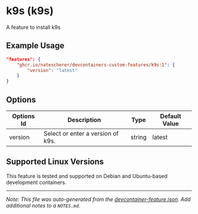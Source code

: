 
# k9s (k9s)

A feature to install k9s

## Example Usage

```json
"features": {
    "ghcr.io/natescherer/devcontainers-custom-features/k9s:1": {
        "version": "latest"
    }
}
```

## Options

| Options Id | Description | Type | Default Value |
|-----|-----|-----|-----|
| version | Select or enter a version of k9s. | string | latest |

## Supported Linux Versions

This feature is tested and supported on Debian and Ubuntu-based development containers.


---

_Note: This file was auto-generated from the [devcontainer-feature.json](https://github.com/natescherer/devcontainers-custom-features/blob/main/src/k9s/devcontainer-feature.json).  Add additional notes to a `NOTES.md`._

